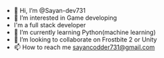 - 👋 Hi, I’m @Sayan-dev731
- 👀 I’m interested in Game developing
-  I'm a full stack developer
- 🌱 I’m currently learning Python(machine learning)
- 💞️ I’m looking to collaborate on Frostbite 2 or Unity
- 📫 How to reach me sayancodder731@gmail.com

<!---
Sayan-dev731/Sayan-dev731 is a ✨ special ✨ repository because its `README.md` (this file) appears on your GitHub profile.
You can click the Preview link to take a look at your changes.
--->
